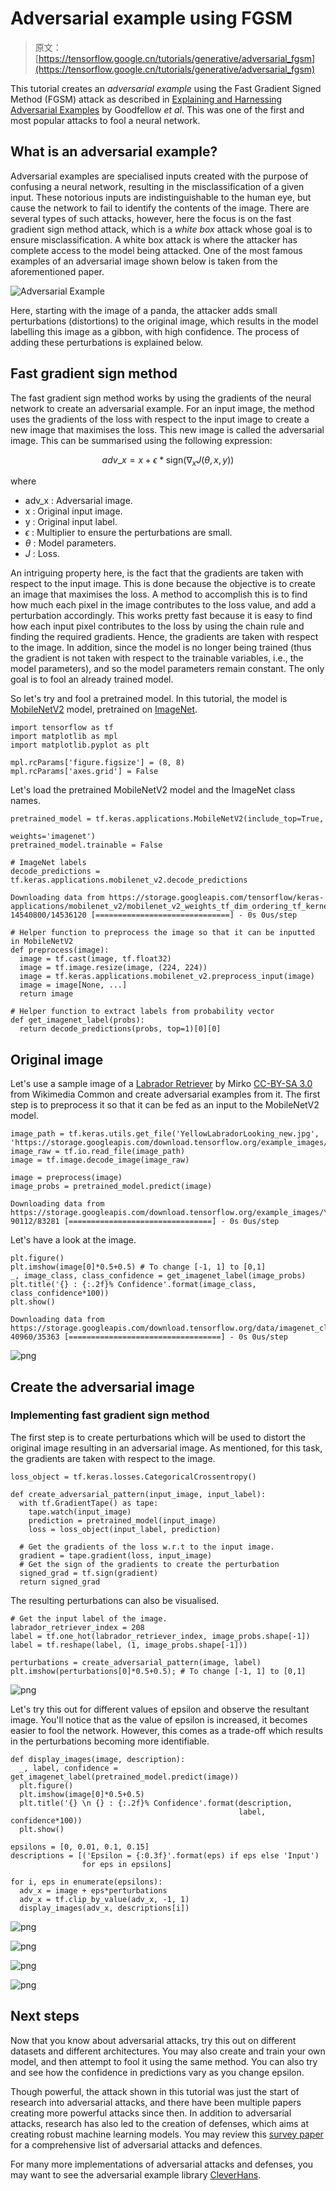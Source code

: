 # Adversarial example using FGSM

> 原文：[https://tensorflow.google.cn/tutorials/generative/adversarial_fgsm](https://tensorflow.google.cn/tutorials/generative/adversarial_fgsm)

<devsite-mathjax config="TeX-AMS-MML_SVG"></devsite-mathjax>

This tutorial creates an *adversarial example* using the Fast Gradient Signed Method (FGSM) attack as described in [Explaining and Harnessing Adversarial Examples](https://arxiv.org/abs/1412.6572) by Goodfellow *et al*. This was one of the first and most popular attacks to fool a neural network.

## What is an adversarial example?

Adversarial examples are specialised inputs created with the purpose of confusing a neural network, resulting in the misclassification of a given input. These notorious inputs are indistinguishable to the human eye, but cause the network to fail to identify the contents of the image. There are several types of such attacks, however, here the focus is on the fast gradient sign method attack, which is a *white box* attack whose goal is to ensure misclassification. A white box attack is where the attacker has complete access to the model being attacked. One of the most famous examples of an adversarial image shown below is taken from the aforementioned paper.

![Adversarial Example](img/ac69959225a206f2b2c5ed2e33218511.png)

Here, starting with the image of a panda, the attacker adds small perturbations (distortions) to the original image, which results in the model labelling this image as a gibbon, with high confidence. The process of adding these perturbations is explained below.

## Fast gradient sign method

The fast gradient sign method works by using the gradients of the neural network to create an adversarial example. For an input image, the method uses the gradients of the loss with respect to the input image to create a new image that maximises the loss. This new image is called the adversarial image. This can be summarised using the following expression:

$$adv\_x = x + \epsilon*\text{sign}(\nabla_xJ(\theta, x, y))$$

where

*   adv_x : Adversarial image.
*   x : Original input image.
*   y : Original input label.
*   $\epsilon$ : Multiplier to ensure the perturbations are small.
*   $\theta$ : Model parameters.
*   $J$ : Loss.

An intriguing property here, is the fact that the gradients are taken with respect to the input image. This is done because the objective is to create an image that maximises the loss. A method to accomplish this is to find how much each pixel in the image contributes to the loss value, and add a perturbation accordingly. This works pretty fast because it is easy to find how each input pixel contributes to the loss by using the chain rule and finding the required gradients. Hence, the gradients are taken with respect to the image. In addition, since the model is no longer being trained (thus the gradient is not taken with respect to the trainable variables, i.e., the model parameters), and so the model parameters remain constant. The only goal is to fool an already trained model.

So let's try and fool a pretrained model. In this tutorial, the model is [MobileNetV2](https://tensorflow.google.cn/versions/r2.0/api_docs/python/tf/keras/applications/MobileNetV2) model, pretrained on [ImageNet](http://www.image-net.org/).

```
import tensorflow as tf
import matplotlib as mpl
import matplotlib.pyplot as plt

mpl.rcParams['figure.figsize'] = (8, 8)
mpl.rcParams['axes.grid'] = False 
```

Let's load the pretrained MobileNetV2 model and the ImageNet class names.

```
pretrained_model = tf.keras.applications.MobileNetV2(include_top=True,
                                                     weights='imagenet')
pretrained_model.trainable = False

# ImageNet labels
decode_predictions = tf.keras.applications.mobilenet_v2.decode_predictions 
```

```
Downloading data from https://storage.googleapis.com/tensorflow/keras-applications/mobilenet_v2/mobilenet_v2_weights_tf_dim_ordering_tf_kernels_1.0_224.h5
14540800/14536120 [==============================] - 0s 0us/step

```

```
# Helper function to preprocess the image so that it can be inputted in MobileNetV2
def preprocess(image):
  image = tf.cast(image, tf.float32)
  image = tf.image.resize(image, (224, 224))
  image = tf.keras.applications.mobilenet_v2.preprocess_input(image)
  image = image[None, ...]
  return image

# Helper function to extract labels from probability vector
def get_imagenet_label(probs):
  return decode_predictions(probs, top=1)[0][0] 
```

## Original image

Let's use a sample image of a [Labrador Retriever](https://commons.wikimedia.org/wiki/File:YellowLabradorLooking_new.jpg) by Mirko [CC-BY-SA 3.0](https://creativecommons.org/licenses/by-sa/3.0/) from Wikimedia Common and create adversarial examples from it. The first step is to preprocess it so that it can be fed as an input to the MobileNetV2 model.

```
image_path = tf.keras.utils.get_file('YellowLabradorLooking_new.jpg', 'https://storage.googleapis.com/download.tensorflow.org/example_images/YellowLabradorLooking_new.jpg')
image_raw = tf.io.read_file(image_path)
image = tf.image.decode_image(image_raw)

image = preprocess(image)
image_probs = pretrained_model.predict(image) 
```

```
Downloading data from https://storage.googleapis.com/download.tensorflow.org/example_images/YellowLabradorLooking_new.jpg
90112/83281 [================================] - 0s 0us/step

```

Let's have a look at the image.

```
plt.figure()
plt.imshow(image[0]*0.5+0.5) # To change [-1, 1] to [0,1]
_, image_class, class_confidence = get_imagenet_label(image_probs)
plt.title('{} : {:.2f}% Confidence'.format(image_class, class_confidence*100))
plt.show() 
```

```
Downloading data from https://storage.googleapis.com/download.tensorflow.org/data/imagenet_class_index.json
40960/35363 [==================================] - 0s 0us/step

```

![png](img/1c498df577bb9dd0638c25332e7b68a1.png)

## Create the adversarial image

### Implementing fast gradient sign method

The first step is to create perturbations which will be used to distort the original image resulting in an adversarial image. As mentioned, for this task, the gradients are taken with respect to the image.

```
loss_object = tf.keras.losses.CategoricalCrossentropy()

def create_adversarial_pattern(input_image, input_label):
  with tf.GradientTape() as tape:
    tape.watch(input_image)
    prediction = pretrained_model(input_image)
    loss = loss_object(input_label, prediction)

  # Get the gradients of the loss w.r.t to the input image.
  gradient = tape.gradient(loss, input_image)
  # Get the sign of the gradients to create the perturbation
  signed_grad = tf.sign(gradient)
  return signed_grad 
```

The resulting perturbations can also be visualised.

```
# Get the input label of the image.
labrador_retriever_index = 208
label = tf.one_hot(labrador_retriever_index, image_probs.shape[-1])
label = tf.reshape(label, (1, image_probs.shape[-1]))

perturbations = create_adversarial_pattern(image, label)
plt.imshow(perturbations[0]*0.5+0.5); # To change [-1, 1] to [0,1] 
```

![png](img/e3ffe6a29488821b01dd98cba6690e5f.png)

Let's try this out for different values of epsilon and observe the resultant image. You'll notice that as the value of epsilon is increased, it becomes easier to fool the network. However, this comes as a trade-off which results in the perturbations becoming more identifiable.

```
def display_images(image, description):
  _, label, confidence = get_imagenet_label(pretrained_model.predict(image))
  plt.figure()
  plt.imshow(image[0]*0.5+0.5)
  plt.title('{} \n {} : {:.2f}% Confidence'.format(description,
                                                   label, confidence*100))
  plt.show() 
```

```
epsilons = [0, 0.01, 0.1, 0.15]
descriptions = [('Epsilon = {:0.3f}'.format(eps) if eps else 'Input')
                for eps in epsilons]

for i, eps in enumerate(epsilons):
  adv_x = image + eps*perturbations
  adv_x = tf.clip_by_value(adv_x, -1, 1)
  display_images(adv_x, descriptions[i]) 
```

![png](img/8aa1d48ada55b367535dbe964ad2cd79.png)

![png](img/4bebff99ef427fe52c09346e6f6b1971.png)

![png](img/7fb60d07e3fa3bd88b02197b1f12223f.png)

![png](img/66503afc507478f400022c625de3c878.png)

## Next steps

Now that you know about adversarial attacks, try this out on different datasets and different architectures. You may also create and train your own model, and then attempt to fool it using the same method. You can also try and see how the confidence in predictions vary as you change epsilon.

Though powerful, the attack shown in this tutorial was just the start of research into adversarial attacks, and there have been multiple papers creating more powerful attacks since then. In addition to adversarial attacks, research has also led to the creation of defenses, which aims at creating robust machine learning models. You may review this [survey paper](https://arxiv.org/abs/1810.00069) for a comprehensive list of adversarial attacks and defences.

For many more implementations of adversarial attacks and defenses, you may want to see the adversarial example library [CleverHans](https://github.com/tensorflow/cleverhans).